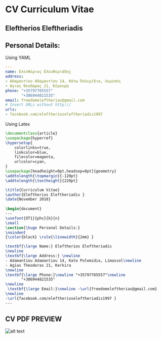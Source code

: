 # CV Curriculum Vitae

## Eleftherios Eleftheriadis

## Personal Details:
Using YAML
```YAML
---
name: Ελευθέριος Ελευθεριάδης
address:
- Αδαμαντίου Αδαμαντίου 14, Κάτω Πολεμίδια, Λεμεσός
- Αγιας Θεοδώρας 21, Κέρκυρα
phone: "+35797765557"
       "+306944821535"
email: freedomeleftherias@gmail.com
# Insert URLs without http://
urls:
- facebook.com/eleftherioseleftheriadis1997
```
Using Latex

```latex
\documentclass{article}
\usepackage{hyperref}
\hypersetup{
    colorlinks=true,
    linkcolor=blue,
    filecolor=magenta,      
    urlcolor=cyan,
}
\usepackage[headheight=0pt,headsep=0pt]{geometry}
\addtolength{\topmargin}{-120pt}
\addtolength{\textheight}{220pt}

\title{Curriculum Vitae}
\author{Eleftherios Eleftheriadis }
\date{November 2018}
 
\begin{document}
---
\usefont{OT1}{phv}{b}{n}
\small
\section{\huge Personal Details:}
\noindent
{\color{black} \rule{\linewidth}{2mm} }

\textbf{\large Name:} Eleftherios Eleftheriadis
\newline
\textbf{\large Address:} \newline
- Adamantiou Adamantiou 14, Kato Polemidia, Limassol\newline
- Agias Theodoras 21, Kerkira                                              
\newline
\textbf{\large Phone:}\newline "+35797765557"\newline
       "+306944821535"
\newline
 \textbf{\large Email:}\newline -\url{freedomeleftherias@gmail.com} 
\newline
-\url{facebook.com/eleftherioseleftheriadis1997 }
---
```


## CV PDF PREVIEW

![alt text](https://github.com/eleftherioseleftheriadis/cv-boilerplate/blob/master/preview.jpg)
